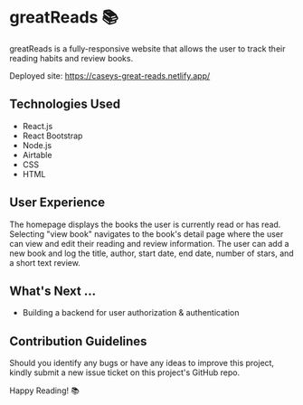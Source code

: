 # greatReads 📚

greatReads is a fully-responsive website that allows the user to track their reading habits and review books. 

Deployed site: https://caseys-great-reads.netlify.app/

## Technologies Used
- React.js
- React Bootstrap
- Node.js
- Airtable
- CSS
- HTML

## User Experience
The homepage displays the books the user is currently read or has read. Selecting "view book" navigates to the book's detail page where the user can view and edit their reading and review information. The user can add a new book and log the title, author, start date, end date, number of stars, and a short text review.

## What's Next ...
- Building a backend for user authorization & authentication

## Contribution Guidelines
Should you identify any bugs or have any ideas to improve this project, kindly submit a new issue ticket on this project's GitHub repo. 

Happy Reading! 📚



